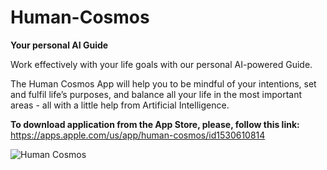 # Human-Cosmos
**Your personal AI Guide**

Work effectively with your life goals with our personal AI-powered Guide.

The Human Cosmos App will help you to be mindful of your intentions, set and fulfil life’s purposes, and balance all your life in the most important areas - all with a little help from Artificial Intelligence.

**To download application from the App Store, please, follow this link:**
https://apps.apple.com/us/app/human-cosmos/id1530610814

![Human Cosmos](https://user-images.githubusercontent.com/118197708/203827522-eeb8b92c-0067-463f-bd80-06cb8d7b8092.jpg)
